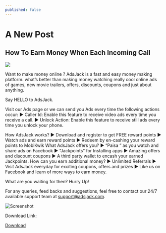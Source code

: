 ```yaml
---
published: false
---
```

# A New Post

## How To Earn Money When Each Incoming Call
![]({{site.baseurl}}/https://lh3.googleusercontent.com/ZwGXo0x-x0ULLjtbXiWLo_b2Mo23y0eCcsoLKAU-LTg3lsg0D3M68VVhxGVBOJO7ng=w300-rw)

Want to make money online ? AdsJack is a fast and easy money making platform. what’s better than making money watching really cool online ads of games, new movie trailers, offers, discounts, coupons and just about anything.

Say HELLO to AdsJack.

Visit our Ads page or we can send you Ads every time the following actions occur:
▶ Caller Id: Enable this feature to receive video ads every time you receive a call.
▶ Unlock Action: Enable this feature to receive still ads every time you unlock your phone.

How AdsJack works?
▶ Download and register to get FREE reward points
▶ Watch ads and earn reward points
▶ Redeem by en-cashing your reward points to MobiKwik
What AdsJack offers you?
▶ “Paisa ” as you watch and share ads on Facebook
▶ “Jackpoints” for Installing apps
▶ Amazing offers and discount coupons
▶ A third party wallet to encash your earned Jackpoints.
How can you earn additional money?
▶ Unlimited Referrals
▶ Visit AdsJack everyday for exciting coupons, offers and prizes
▶ Like us on Facebook and learn of more ways to earn money.

What are you waiting for then? Hurry Up!

For any queries, feed backs and suggestions, feel free to contact our 24/7 available support team at support@adsjack.com.

![Screenshot]({{site.baseurl}}/https://lh3.googleusercontent.com/jORCJCkE6dkdpySfCcU91QJoGMRjQIegh1ScRckVbP38oUTCXtkakOBwXDEAOHLHtQCh=h310-rw)

  
Download Link:

[Download](http://ouo.io/7IW5JB)
